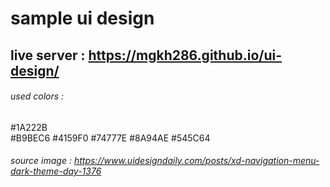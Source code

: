 # sample ui design

## live server : https://mgkh286.github.io/ui-design/

###### used colors :

######

#1A222B  
#B9BEC6
#4159F0
#74777E
#8A94AE
#545C64

###### source image : https://www.uidesigndaily.com/posts/xd-navigation-menu-dark-theme-day-1376
